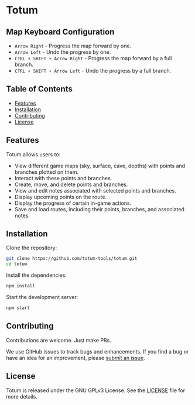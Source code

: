 # Totum

## Map Keyboard Configuration

- `Arrow Right` - Progress the map forward by one.
- `Arrow Left` - Undo the progress by one.
- `CTRL + SHIFT + Arrow Right` - Progress the map forward by a full branch.
- `CTRL + SHIFT + Arrow Left` - Undo the progress by a full branch.

## Table of Contents

- [Features](#features)
- [Installation](#installation)
- [Contributing](#contributing)
- [License](#license)

## Features

Totum allows users to:

- View different game maps (sky, surface, cave, depths) with points and branches plotted on them.
- Interact with these points and branches.
- Create, move, and delete points and branches.
- View and edit notes associated with selected points and branches.
- Display upcoming points on the route.
- Display the progress of certain in-game actions.
- Save and load routes, including their points, branches, and associated notes.

## Installation

Clone the repository:

```sh
git clone https://github.com/totum-tools/totum.git
cd totum
```

Install the dependencies:

```sh
npm install
```

Start the development server:

```sh
npm start
```

## Contributing

Contributions are welcome. Just make PRs.

We use GitHub issues to track bugs and enhancements. If you find a bug or have an idea for an improvement, please [submit an issue](https://github.com/totum-tools/totum/issues/new).

## License

Totum is released under the GNU GPLv3 License. See the [LICENSE](LICENSE) file for more details.
